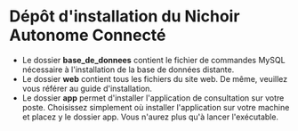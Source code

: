 Dépôt d'installation du Nichoir Autonome Connecté
==

- Le dossier **base_de_donnees** contient le fichier de commandes MySQL nécessaire à l'installation de la base de données distante.
- Le dossier **web** contient tous les fichiers du site web. De même, veuillez vous référer au guide d'installation.
- Le dossier **app** permet d'installer l'application de consultation sur votre poste. Choisissez simplement où installer l'application sur votre machine et placez y le dossier app. Vous n'aurez plus qu'à lancer l'exécutable.
